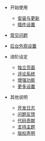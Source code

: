   - 开始使用
	- [安装与更新](/start)
	- [插件设置](/plugin)
  - [常见问题](/common-problem)
  - [后台外观设置](/setting)

- 进阶设定
	- [独立页面](/page)
	- [评论系统](/comment)
	- [增强功能](/functions)
	- [更多设置](/others)

- 其他说明
	- [开发日志](/changelog)
	- [问题反馈](https://github.com/ihewro/typecho-theme-handsome/issues)
	- [代码贡献](/contributing)
	- [支持主题](https://www.ihewro.com/donate.html)
	- [版权声明](/copyright)

